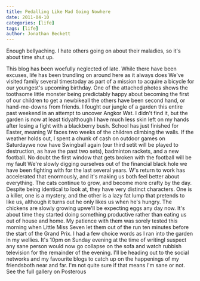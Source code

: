 ```yaml
---
title: Pedalling Like Mad Going Nowhere
date: 2011-04-10
categories: [life]
tags: [life]
author: Jonathan Beckett
---
```


Enough bellyaching. I hate others going on about their maladies, so it's about time shut up.

This blog has been woefully neglected of late. While there have been excuses, life has been trundling on around here as it always does We've visited family several timestoday as part of a mission to acquire a bicycle for our youngest's upcoming birthday. One of the attached photos shows the toothsome little monster being predictably happy about becoming the first of our children to get a newbikeall the others have been second hand, or hand-me-downs from friends. I fought our jungle of a garden this entire past weekend in an attempt to uncover Angkor Wat. I didn't find it, but the garden is now at least tidyalthough I have much less skin left on my hands after losing a fight with a blackberry bush. School has just finished for Easter, meaning W faces two weeks of the children climbing the walls. If the weather holds out, I spent a chunk of cash on outdoor games on Saturdaywe now have Swingball again (our third setit will be played to destruction, as have the past two sets), badminton rackets, and a new football. No doubt the first window that gets broken with the football will be my fault We're slowly digging ourselves out of the financial black hole we have been fighting with for the last several years. W's return to work has accelerated that enormously, and it's making us both feel better about everything. The cats continue to grow, and become more crafty by the day. Despite being identical to look at, they have very distinct characters. One is a killer, one is a mystery, and the other is a lazy fat lump that pretends to like us, although it turns out he only likes us when he's hungry. The chickens are slowly growing upwe'll be expecting eggs any day now. It's about time they started doing something productive rather than eating us out of house and home. My patience with them was sorely tested this morning when Little Miss Seven let them out of the run ten minutes before the start of the Grand Prix. I had a few choice words as I ran into the garden in my wellies. It's 10pm on Sunday evening at the time of writingI suspect any sane person would now go collapse on the sofa and watch rubbish television for the remainder of the evening. I'll be heading out to the social networks and my favourite blogs to catch up on the happenings of my friendsboth near and far. I'm not quite sure if that means I'm sane or not. See the full gallery on Posterous